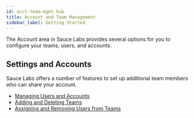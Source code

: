 ```yaml
---
id: acct-team-mgmt-hub
title: Account and Team Management
sidebar_label: Getting Started
---
```


The Account area in Sauce Labs provides several options for you to configure your teams, users, and accounts.

<div className="box-wrapper" markdown="1">
<div className="box box1 card">
  <div className="container">
  <h2>Settings and Accounts</h2>
  <p>Sauce Labs offers a number of features to set up additional team members who can share your account.</p>
  <ul>
      <li><a href="/basics/acct-team-mgmt/managing-user-info">Managing Users and Accounts</a></li>
      <li><a href="/basics/acct-team-mgmt/adding-deleting-teams">Adding and Deleting Teams</a></li>
      <li><a href="/basics/acct-team-mgmt/assigning-removing-users-teams">Assigning and Removing Users from Teams</a></li>
  </ul>
  </div>
</div>
</div>
